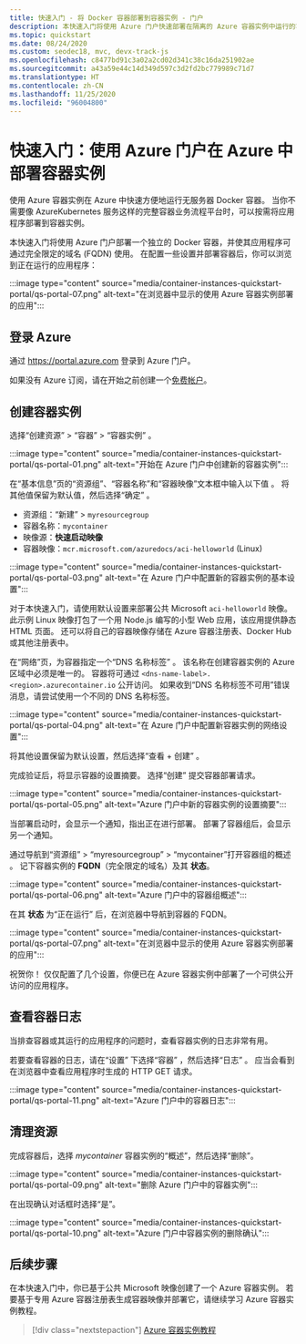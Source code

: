 ```yaml
---
title: 快速入门 - 将 Docker 容器部署到容器实例 - 门户
description: 本快速入门将使用 Azure 门户快速部署在隔离的 Azure 容器实例中运行的容器化 Web 应用
ms.topic: quickstart
ms.date: 08/24/2020
ms.custom: seodec18, mvc, devx-track-js
ms.openlocfilehash: c8477bd91c3a02a2cd02d341c38c16da251902ae
ms.sourcegitcommit: a43a59e44c14d349d597c3d2fd2bc779989c71d7
ms.translationtype: HT
ms.contentlocale: zh-CN
ms.lasthandoff: 11/25/2020
ms.locfileid: "96004800"
---
```

# <a name="quickstart-deploy-a-container-instance-in-azure-using-the-azure-portal"></a>快速入门：使用 Azure 门户在 Azure 中部署容器实例

使用 Azure 容器实例在 Azure 中快速方便地运行无服务器 Docker 容器。 当你不需要像 AzureKubernetes 服务这样的完整容器业务流程平台时，可以按需将应用程序部署到容器实例。

本快速入门将使用 Azure 门户部署一个独立的 Docker 容器，并使其应用程序可通过完全限定的域名 (FQDN) 使用。 在配置一些设置并部署容器后，你可以浏览到正在运行的应用程序：

:::image type="content" source="media/container-instances-quickstart-portal/qs-portal-07.png" alt-text="在浏览器中显示的使用 Azure 容器实例部署的应用":::

## <a name="sign-in-to-azure"></a>登录 Azure

通过 https://portal.azure.com 登录到 Azure 门户。

如果没有 Azure 订阅，请在开始之前创建一个[免费帐户][azure-free-account]。

## <a name="create-a-container-instance"></a>创建容器实例

选择“创建资源” > “容器” > “容器实例”    。

:::image type="content" source="media/container-instances-quickstart-portal/qs-portal-01.png" alt-text="开始在 Azure 门户中创建新的容器实例":::

在“基本信息”页的“资源组”、“容器名称”和“容器映像”文本框中输入以下值     。 将其他值保留为默认值，然后选择“确定”  。

* 资源组：“新建” > `myresourcegroup`
* 容器名称：`mycontainer`
* 映像源：**快速启动映像**
* 容器映像：`mcr.microsoft.com/azuredocs/aci-helloworld` (Linux)

:::image type="content" source="media/container-instances-quickstart-portal/qs-portal-03.png" alt-text="在 Azure 门户中配置新的容器实例的基本设置":::

对于本快速入门，请使用默认设置来部署公共 Microsoft `aci-helloworld` 映像。 此示例 Linux 映像打包了一个用 Node.js 编写的小型 Web 应用，该应用提供静态 HTML 页面。 还可以将自己的容器映像存储在 Azure 容器注册表、Docker Hub 或其他注册表中。

在“网络”页，为容器指定一个“DNS 名称标签”   。 该名称在创建容器实例的 Azure 区域中必须是唯一的。 容器将可通过 `<dns-name-label>.<region>.azurecontainer.io` 公开访问。 如果收到“DNS 名称标签不可用”错误消息，请尝试使用一个不同的 DNS 名称标签。

:::image type="content" source="media/container-instances-quickstart-portal/qs-portal-04.png" alt-text="在 Azure 门户中配置新容器实例的网络设置":::

将其他设置保留为默认设置，然后选择“查看 + 创建”  。

完成验证后，将显示容器的设置摘要。 选择“创建”  提交容器部署请求。

:::image type="content" source="media/container-instances-quickstart-portal/qs-portal-05.png" alt-text="Azure 门户中新的容器实例的设置摘要":::

当部署启动时，会显示一个通知，指出正在进行部署。 部署了容器组后，会显示另一个通知。

通过导航到“资源组” > “myresourcegroup” > “mycontainer”打开容器组的概述    。 记下容器实例的 **FQDN**（完全限定的域名）及其 **状态**。

:::image type="content" source="media/container-instances-quickstart-portal/qs-portal-06.png" alt-text="Azure 门户中的容器组概述":::

在其 **状态** 为“正在运行”  后，在浏览器中导航到容器的 FQDN。

:::image type="content" source="media/container-instances-quickstart-portal/qs-portal-07.png" alt-text="在浏览器中显示的使用 Azure 容器实例部署的应用":::

祝贺你！ 仅仅配置了几个设置，你便已在 Azure 容器实例中部署了一个可供公开访问的应用程序。

## <a name="view-container-logs"></a>查看容器日志

当排查容器或其运行的应用程序的问题时，查看容器实例的日志非常有用。

若要查看容器的日志，请在“设置”  下选择“容器”  ，然后选择“日志”  。 应当会看到在浏览器中查看应用程序时生成的 HTTP GET 请求。

:::image type="content" source="media/container-instances-quickstart-portal/qs-portal-11.png" alt-text="Azure 门户中的容器日志":::


## <a name="clean-up-resources"></a>清理资源

完成容器后，选择 *mycontainer* 容器实例的“概述”，然后选择“删除”。  

:::image type="content" source="media/container-instances-quickstart-portal/qs-portal-09.png" alt-text="删除 Azure 门户中的容器实例":::

在出现确认对话框时选择“是”。 

:::image type="content" source="media/container-instances-quickstart-portal/qs-portal-10.png" alt-text="Azure 门户中容器实例的删除确认":::

## <a name="next-steps"></a>后续步骤

在本快速入门中，你已基于公共 Microsoft 映像创建了一个 Azure 容器实例。 若要基于专用 Azure 容器注册表生成容器映像并部署它，请继续学习 Azure 容器实例教程。

> [!div class="nextstepaction"]
> [Azure 容器实例教程](./container-instances-tutorial-prepare-app.md)

<!-- LINKS - External -->
[azure-free-account]: https://azure.microsoft.com/free/